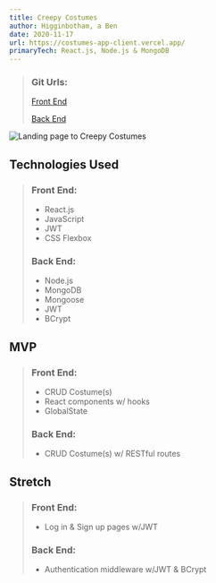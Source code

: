 ```yaml
---
title: Creepy Costumes
author: Higginbotham, a Ben
date: 2020-11-17
url: https://costumes-app-client.vercel.app/
primaryTech: React.js, Node.js & MongoDB
---
```


> ### Git Urls:
>
> [Front End](https://github.com/bicycleben88/costumes_app_client)
>
> [Back End](https://github.com/bicycleben88/costumes_api)

![Landing page to Creepy Costumes](https://i.imgur.com/i70YmrP.png)

## Technologies Used

> ### Front End:
>
> - React.js
> - JavaScript
> - JWT
> - CSS Flexbox
>
> ### Back End:
>
> - Node.js
> - MongoDB
> - Mongoose
> - JWT
> - BCrypt

## MVP

> ### Front End:
>
> - CRUD Costume(s)
> - React components w/ hooks
> - GlobalState
>
> ### Back End:
>
> - CRUD Costume(s) w/ RESTful routes

## Stretch

> ### Front End:
>
> - Log in & Sign up pages w/JWT
>
> ### Back End:
>
> - Authentication middleware w/JWT & BCrypt
